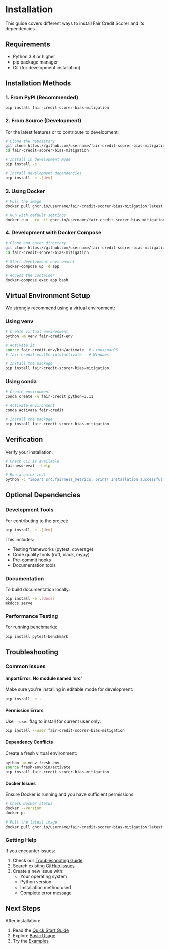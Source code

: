 # Installation

This guide covers different ways to install Fair Credit Scorer and its dependencies.

## Requirements

- Python 3.8 or higher
- pip package manager
- Git (for development installation)

## Installation Methods

### 1. From PyPI (Recommended)

```bash
pip install fair-credit-scorer-bias-mitigation
```

### 2. From Source (Development)

For the latest features or to contribute to development:

```bash
# Clone the repository
git clone https://github.com/username/fair-credit-scorer-bias-mitigation.git
cd fair-credit-scorer-bias-mitigation

# Install in development mode
pip install -e .

# Install development dependencies
pip install -e .[dev]
```

### 3. Using Docker

```bash
# Pull the image
docker pull ghcr.io/username/fair-credit-scorer-bias-mitigation:latest

# Run with default settings
docker run --rm -it ghcr.io/username/fair-credit-scorer-bias-mitigation:latest fairness-eval --help
```

### 4. Development with Docker Compose

```bash
# Clone and enter directory
git clone https://github.com/username/fair-credit-scorer-bias-mitigation.git
cd fair-credit-scorer-bias-mitigation

# Start development environment
docker-compose up -d app

# Access the container
docker-compose exec app bash
```

## Virtual Environment Setup

We strongly recommend using a virtual environment:

### Using venv

```bash
# Create virtual environment
python -m venv fair-credit-env

# Activate it
source fair-credit-env/bin/activate  # Linux/macOS
# fair-credit-env\Scripts\activate   # Windows

# Install the package
pip install fair-credit-scorer-bias-mitigation
```

### Using conda

```bash
# Create environment
conda create -n fair-credit python=3.11

# Activate environment
conda activate fair-credit

# Install the package
pip install fair-credit-scorer-bias-mitigation
```

## Verification

Verify your installation:

```bash
# Check CLI is available
fairness-eval --help

# Run a quick test
python -c "import src.fairness_metrics; print('Installation successful!')"
```

## Optional Dependencies

### Development Tools

For contributing to the project:

```bash
pip install -e .[dev]
```

This includes:
- Testing frameworks (pytest, coverage)
- Code quality tools (ruff, black, mypy)
- Pre-commit hooks
- Documentation tools

### Documentation

To build documentation locally:

```bash
pip install -e .[docs]
mkdocs serve
```

### Performance Testing

For running benchmarks:

```bash
pip install pytest-benchmark
```

## Troubleshooting

### Common Issues

#### ImportError: No module named 'src'

Make sure you're installing in editable mode for development:
```bash
pip install -e .
```

#### Permission Errors

Use `--user` flag to install for current user only:
```bash
pip install --user fair-credit-scorer-bias-mitigation
```

#### Dependency Conflicts

Create a fresh virtual environment:
```bash
python -m venv fresh-env
source fresh-env/bin/activate
pip install fair-credit-scorer-bias-mitigation
```

#### Docker Issues

Ensure Docker is running and you have sufficient permissions:
```bash
# Check Docker status
docker --version
docker ps

# Pull the latest image
docker pull ghcr.io/username/fair-credit-scorer-bias-mitigation:latest
```

### Getting Help

If you encounter issues:

1. Check our [Troubleshooting Guide](../reference/troubleshooting.md)
2. Search existing [GitHub Issues](https://github.com/username/fair-credit-scorer-bias-mitigation/issues)
3. Create a new issue with:
   - Your operating system
   - Python version
   - Installation method used
   - Complete error message

## Next Steps

After installation:

1. Read the [Quick Start Guide](quickstart.md)
2. Explore [Basic Usage](../user-guide/basic-usage.md)
3. Try the [Examples](../user-guide/examples.md)